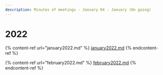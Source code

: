 ```yaml
---
description: Minutes of meetings - January 04 - January (On going)
---
```


# 2022

{% content-ref url="january2022.md" %}
[january2022.md](january2022.md)
{% endcontent-ref %}

{% content-ref url="february2022.md" %}
[february2022.md](february2022.md)
{% endcontent-ref %}
